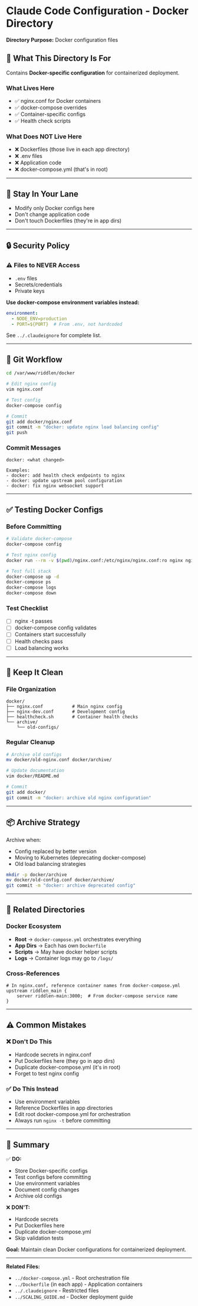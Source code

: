 # Claude Code Configuration - Docker Directory

**Directory Purpose:** Docker configuration files

## 🎯 What This Directory Is For

Contains **Docker-specific configuration** for containerized deployment.

### What Lives Here
- ✅ nginx.conf for Docker containers
- ✅ docker-compose overrides
- ✅ Container-specific configs
- ✅ Health check scripts

### What Does NOT Live Here
- ❌ Dockerfiles (those live in each app directory)
- ❌ .env files
- ❌ Application code
- ❌ docker-compose.yml (that's in root)

---

## 📁 Stay In Your Lane

- Modify only Docker configs here
- Don't change application code
- Don't touch Dockerfiles (they're in app dirs)

---

## 🔒 Security Policy

### ⚠️ Files to NEVER Access
- `.env` files
- Secrets/credentials
- Private keys

**Use docker-compose environment variables instead:**
```yaml
environment:
  - NODE_ENV=production
  - PORT=${PORT}  # From .env, not hardcoded
```

See `../.claudeignore` for complete list.

---

## 🔄 Git Workflow

```bash
cd /var/www/riddlen/docker

# Edit nginx config
vim nginx.conf

# Test config
docker-compose config

# Commit
git add docker/nginx.conf
git commit -m "docker: update nginx load balancing config"
git push
```

### Commit Messages
```
docker: <what changed>

Examples:
- docker: add health check endpoints to nginx
- docker: update upstream pool configuration
- docker: fix nginx websocket support
```

---

## ✅ Testing Docker Configs

### Before Committing
```bash
# Validate docker-compose
docker-compose config

# Test nginx config
docker run --rm -v $(pwd)/nginx.conf:/etc/nginx/nginx.conf:ro nginx nginx -t

# Test full stack
docker-compose up -d
docker-compose ps
docker-compose logs
docker-compose down
```

### Test Checklist
- [ ] nginx -t passes
- [ ] docker-compose config validates
- [ ] Containers start successfully
- [ ] Health checks pass
- [ ] Load balancing works

---

## 🧹 Keep It Clean

### File Organization
```
docker/
├── nginx.conf           # Main nginx config
├── nginx-dev.conf       # Development config
├── healthcheck.sh       # Container health checks
└── archive/
    └── old-configs/
```

### Regular Cleanup
```bash
# Archive old configs
mv docker/old-nginx.conf docker/archive/

# Update documentation
vim docker/README.md

# Commit
git add docker/
git commit -m "docker: archive old nginx configuration"
```

---

## 📦 Archive Strategy

Archive when:
- Config replaced by better version
- Moving to Kubernetes (deprecating docker-compose)
- Old load balancing strategies

```bash
mkdir -p docker/archive
mv docker/old-config.conf docker/archive/
git commit -m "docker: archive deprecated config"
```

---

## 🔗 Related Directories

### Docker Ecosystem
- **Root** → `docker-compose.yml` orchestrates everything
- **App Dirs** → Each has own `Dockerfile`
- **Scripts** → May have docker helper scripts
- **Logs** → Container logs may go to `/logs/`

### Cross-References
```nginx
# In nginx.conf, reference container names from docker-compose.yml
upstream riddlen_main {
    server riddlen-main:3000;  # From docker-compose service name
}
```

---

## ⚠️ Common Mistakes

### ❌ Don't Do This
- Hardcode secrets in nginx.conf
- Put Dockerfiles here (they go in app dirs)
- Duplicate docker-compose.yml (it's in root)
- Forget to test nginx config

### ✅ Do This Instead
- Use environment variables
- Reference Dockerfiles in app directories
- Edit root docker-compose.yml for orchestration
- Always run `nginx -t` before committing

---

## 🎯 Summary

✅ **DO:**
- Store Docker-specific configs
- Test configs before committing
- Use environment variables
- Document config changes
- Archive old configs

❌ **DON'T:**
- Hardcode secrets
- Put Dockerfiles here
- Duplicate docker-compose.yml
- Skip validation tests

**Goal:** Maintain clean Docker configurations for containerized deployment.

---

**Related Files:**
- `../docker-compose.yml` - Root orchestration file
- `../Dockerfile` (in each app) - Application containers
- `../.claudeignore` - Restricted files
- `../SCALING_GUIDE.md` - Docker deployment guide
